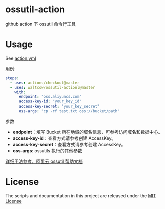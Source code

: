 # ossutil-action

github action 下 ossutil 命令行工具 

# Usage

See [action.yml](action.yml)

用例:

```yaml
steps:
  - uses: actions/checkout@master
  - uses: waltcow/ossutil-actionl@master
    with:
      endpoint: "oss.aliyuncs.com"
      access-key-id: "your_key_id"
      access-key-secret: "your_key_secret"
      oss-args: "cp -rf test.txt oss://bucket/path" 
```

参数

- **endpoint**：填写 Bucket 所在地域的域名信息，可参考访问域名和数据中心。
- **access-key-id**：查看方式请参考创建 AccessKey。
- **access-key-secret**：查看方式请参考创建 AccessKey。
- **oss-args**: ossutils 执行的其他参数

[详细用法参考，阿里云 ossutil 帮助文档](https://help.aliyun.com/document_detail/50452.html)

# License

The scripts and documentation in this project are released under the [MIT License](LICENSE)
